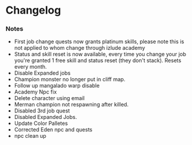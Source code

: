 # Changelog

### Notes
* First job change quests now grants platinum skills, please note this is not applied to whom change through izlude academy
* Status and skill reset is now available, every time you change your job you're granted 1 free skill and status reset (they don't stack). Resets every month.
* Disable Expanded jobs
* Champion monster no longer put in cliff map.
* Follow up mangalado warp disable
* Academy Npc fix
* Delete character using email
* Merman champion not respawning after killed.
* Disabled 3rd job quest
* Disabled Expanded Jobs.
* Update Color Palletes
* Corrected Eden npc and quests
* npc clean up